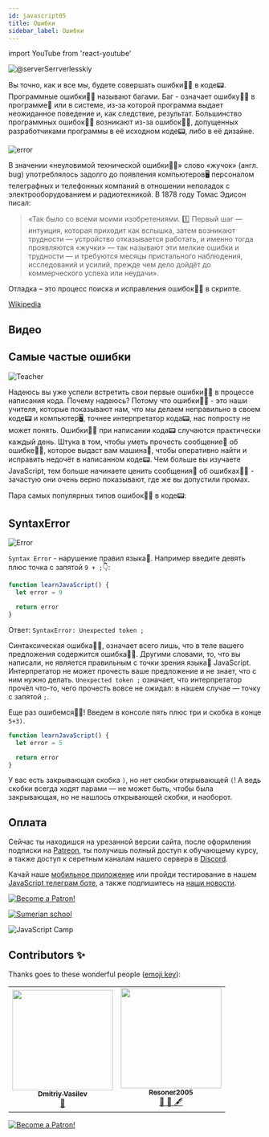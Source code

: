 ```yaml
---
id: javascript05
title: Ошибки
sidebar_label: Ошибки
---
```


import YouTube from 'react-youtube'

![@serverSerrverlesskiy](/img/javascript/headers/05.jpg)

Вы точно, как и все мы, будете совершать ошибки🙅‍♂️ в коде📟. Программные ошибки🙅‍♂️ называют багами. Баг - означает ошибку🙅‍♂️ в программе💾 или в системе, из-за которой программа выдает неожиданное поведение и, как следствие, результат. Большинство программных ошибок🙅‍♂️ возникают из-за ошибок🙅‍♂️, допущенных разработчиками программы в её исходном коде📟, либо в её дизайне.

![error](https://media.giphy.com/media/1VT3UNeWdijUSMpRL4/giphy.gif)

В значении «неуловимой технической ошибки🙅‍♂️» слово «жучок» (англ. bug) употреблялось задолго до появления компьютеров🖥️ персоналом телеграфных и телефонных компаний в отношении неполадок с электрооборудованием и радиотехникой. В 1878 году Томас Эдисон писал:

> «Так было со всеми моими изобретениями. 1️⃣ Первый шаг — интуиция, которая приходит как вспышка, затем возникают трудности — устройство отказывается работать, и именно тогда проявляются «жучки» — так называют эти мелкие ошибки и трудности — и требуются месяцы пристального наблюдения, исследований и усилий, прежде чем дело дойдёт до коммерческого успеха или неудачи».

Отладка – это процесс поиска и исправления ошибок🙅‍♂️ в скрипте.

[Wikipedia](https://ru.wikipedia.org/wiki/Программная_ошибка🙅‍♂️)

## Видео

<YouTube videoId="ANt1J73geMc" />

## Самые частые ошибки

![Teacher](https://media.giphy.com/media/27c3zdaY6eeIAwp7Qi/giphy.gif)

Надеюсь вы уже успели встретить свои первые ошибки🙅‍♂️ в процессе написания кода. Почему надеюсь? Потому что ошибки🙅‍♂️ - это наши учителя, которые показывают нам, что мы делаем неправильно в своем коде📟 и компьютер🖥️, точнее интерпретатор кода📟, нас попросту не может понять. Ошибки🙅‍♂️ при написании кода📟 случаются практически каждый день. Штука в том, чтобы уметь прочесть сообщение💬 об ошибке🙅‍♂️, которое выдаст вам машина🚗, чтобы оперативно найти и исправить недочёт в написанном коде📟. Чем больше вы изучаете JavaScript, тем больше начинаете ценить сообщения💬 об ошибках🙅‍♂️ - зачастую они очень верно показывают, где же вы допустили промах.

Пара самых популярных типов ошибок🙅‍♂️ в коде📟:

## SyntaxError

![Error](https://media.giphy.com/media/TqiwHbFBaZ4ti/giphy.gif)

`Syntax Error` - нарушение правил языка👅. Например введите ​​​​​девять плюс точка с запятой `9 + ;`👇:

```jsx live
function learnJavaScript() {
  let error = 9

  return error
}
```

Ответ: `SyntaxError: Unexpected token ;`

Cинтаксическая ошибка🙅‍♂️, означает всего лишь, что в теле вашего предложения содержится ошибка🙅‍♂️. Другими словами, то, что вы написали, не является правильным с точки зрения языка👅 JavaScript. Интерпретатор не может прочесть ваше предложение и не знает, что с ним нужно делать. `Unexpected token ;` означает, что интерпретатор прочёл что-то, чего прочесть вовсе не ожидал: в нашем случае — точку с запятой `;`.

Еще раз ошибемся🙅‍♂️!
Введем в консоле пять плюс три и скобка в конце `5+3)`.

```jsx live
function learnJavaScript() {
  let error = 5

  return error
}
```

У вас есть закрывающая скобка `)`, но нет скобки открывающей `(`! А ведь скобки всегда ходят парами — не может быть, чтобы была закрывающая, но не нашлось открывающей скобки, и наоборот.

## Оплата

Сейчас ты находишся на урезанной версии сайта, после оформления подписки на [Patreon](https://www.patreon.com/javascriptcamp), ты получишь полный доступ к обучающему курсу, а также доступ к серетным каналам нашего сервера в [Discord](https://discord.gg/6GDAfXn).  

Качай наше [мобильное приложение](http://onelink.to/njhc95) или пройди тестирование в нашем [JavaScript телеграм боте](https://t.me/javascriptcamp_bot), а также подпишитесь на [наши новости](https://t.me/javascriptapp).

[![Become a Patron!](/img/logo/patreon.jpg)](https://www.patreon.com/bePatron?u=31769291)


[![Sumerian school](/img/app.jpg)](http://onelink.to/njhc95)

![JavaScript Camp](/img/bandlink.png)

<!-- ## ReferenceError

![Error](https://media.giphy.com/media/8L0Pky6C83SzkzU55a/giphy.gif)

`ReferenceError` - неправильное имя! Объект `ReferenceError` представляет ошибку🙅‍♂️, возникающую при обращении к несуществующей переменной. Например введите пять плюс переменая `5 + переменая`:

```jsx live
function learnJavaScript() {
  let error = 5

  return error
}
```

Теперь перед нами ошибка обращения `ReferenceError`. Быть может, вы уже заметили, в чём здесь дело? Давайте внимательно прочтём сообщение💬 об ошибке (ведь для этого, в конце концов, оно и выдаётся!). Там сказано: `переменная 🔔 is not defined` — переменная не задана, вот в этом-то и кроется наша проблема! Сперва мы должны объявить🗣️ переменную каким-нибудь, скажем, таким образом:

```jsx live
function learnJavaScript() {
  let переменая = 5
  let error = 5 + переменая

  return error
}
```

## TypeError

Объект TypeError представляет ошибку, возникающую, когда значение имеет не ожидаемый тип. Мы применяем метод `toUpperCase`, с которым подробно познакомимся позже, к типу undefined, а это не допустимо так как этот метод преобразует строку в верхний регистр. Проверьте эту ошибку в консоле браузера, так как в `LIVE EDITOR` она не работает.

```javascript
let foo = undefined
foo.toUpperCase()
```

![TypeError](/img/javascript/25.jpg)

## Помощь

Мы также можем ошибаться, поэтому если вы обнаружите ошибку на сайте или не точность в переводе, то можете легко помочь исправить ошибку на сайте. Для этого нужно нажать на кнопку `Отредактировать эту страницу` в самом низу каждой странице.

## Проблемы?

![Problem](https://media.giphy.com/media/xTiTnGeUsWOEwsGoG4/giphy.gif)

Пишите в [Discord](https://discord.gg/6GDAfXn) или телеграмм [чат](https://t.me/jscampapp), а также подписывайтесь на наши [новости](https://t.me/javascriptapp)

![JavaScript Camp](/img/bandlink.png)

## Вопросы:

![Question](https://media.giphy.com/media/l0HlRnAWXxn0MhKLK/giphy.gif)

Что означает `Syntax Error`?

1. Неправильный порядок знаков
2. Нарушение правил языка
3. Неуместные скобки

Что означает `Reference Error`?

1. Необъявленная переменная
2. Синтаксическая ошибка
3. Не верный тип

Какого рода ошибку вы получите, если попытаетесь запустить этот оператор? \n`let sum = (9 + ; 3)`

1. `undefined`
2. `SyntaxError` (здесь неожиданно появился ';'. Его следовало переместить в правую часть закрывающей скобки).
3. `11;`

Для того чтобы понять, на сколько вы усвоили этот урок, пройдите тест в [мобильном приложении](http://onelink.to/njhc95) нашей школы по этой теме или в нашем [телеграм боте](https://t.me/javascriptcamp_bot).

![Sumerian school](/img/app.jpg)


## Ссылки:

1. [MDN web docs](https://developer.mozilla.org/ru/docs/Web/JavaScript/Data_structures)
2. [Код для подростков: прекрасное руководство по программированию для начинающих, том 1: Javascript - Jeremy Moritz ](https://www.amazon.com/Code-Teens-Beginners-Programming-Javascript-ebook/dp/B07FCTLVPC)
3. [JavaScript.ru](https://learn.javascript.ru/types) -->

## Contributors ✨

Thanks goes to these wonderful people ([emoji key](https://allcontributors.org/docs/en/emoji-key)):

<table>
  <tr>
    <td align="center"><a href="https://fullstackserverless.github.io/"><img src="https://avatars0.githubusercontent.com/u/6774813?v=4?s=200" width="200px;" alt=""/><br /><sub><b>Dmitriy Vasilev</b></sub></a><br /> <a href="https://github.com/gHashTag/react-native-village/commits?author=gHashTag" title="Documentation">📖</a></td>
    <td align="center"><a href="https://github.com/Resoner2005"><img src="https://avatars1.githubusercontent.com/u/75675814?v=4?s=200" width="200px;" alt=""/><br /><sub><b>Resoner2005</b></sub></a><br /><a href="https://github.com/gHashTag/react-native-village/issues?q=author%3AResoner2005" title="Bug reports">🐛 🎨 🖋</a></td>
  </tr>
  
</table>

<!-- [![Become a Patron!](/img/logo/patreon.jpg)](https://www.patreon.com/bePatron?u=31769291) -->
[![Become a Patron!](/img/logo/patreon.jpg)](https://www.patreon.com/bePatron?u=31769291)